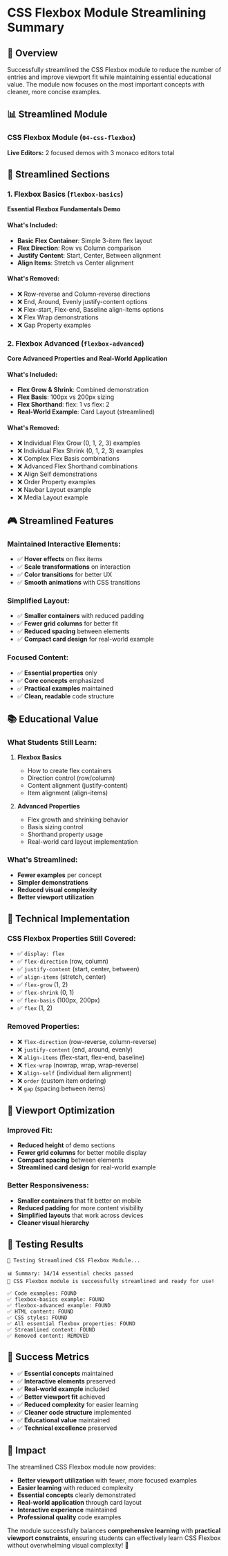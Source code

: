 # CSS Flexbox Module Streamlining Summary

## 🎯 Overview
Successfully streamlined the CSS Flexbox module to reduce the number of entries and improve viewport fit while maintaining essential educational value. The module now focuses on the most important concepts with cleaner, more concise examples.

## 📊 Streamlined Module

### **CSS Flexbox Module** (`04-css-flexbox`)
**Live Editors:** 2 focused demos with 3 monaco editors total

## 🚀 Streamlined Sections

### **1. Flexbox Basics** (`flexbox-basics`)
**Essential Flexbox Fundamentals Demo**

#### **What's Included:**
- **Basic Flex Container**: Simple 3-item flex layout
- **Flex Direction**: Row vs Column comparison
- **Justify Content**: Start, Center, Between alignment
- **Align Items**: Stretch vs Center alignment

#### **What's Removed:**
- ❌ Row-reverse and Column-reverse directions
- ❌ End, Around, Evenly justify-content options
- ❌ Flex-start, Flex-end, Baseline align-items options
- ❌ Flex Wrap demonstrations
- ❌ Gap Property examples

### **2. Flexbox Advanced** (`flexbox-advanced`)
**Core Advanced Properties and Real-World Application**

#### **What's Included:**
- **Flex Grow & Shrink**: Combined demonstration
- **Flex Basis**: 100px vs 200px sizing
- **Flex Shorthand**: flex: 1 vs flex: 2
- **Real-World Example**: Card Layout (streamlined)

#### **What's Removed:**
- ❌ Individual Flex Grow (0, 1, 2, 3) examples
- ❌ Individual Flex Shrink (0, 1, 2, 3) examples
- ❌ Complex Flex Basis combinations
- ❌ Advanced Flex Shorthand combinations
- ❌ Align Self demonstrations
- ❌ Order Property examples
- ❌ Navbar Layout example
- ❌ Media Layout example

## 🎮 Streamlined Features

### **Maintained Interactive Elements:**
- ✅ **Hover effects** on flex items
- ✅ **Scale transformations** on interaction
- ✅ **Color transitions** for better UX
- ✅ **Smooth animations** with CSS transitions

### **Simplified Layout:**
- ✅ **Smaller containers** with reduced padding
- ✅ **Fewer grid columns** for better fit
- ✅ **Reduced spacing** between elements
- ✅ **Compact card design** for real-world example

### **Focused Content:**
- ✅ **Essential properties** only
- ✅ **Core concepts** emphasized
- ✅ **Practical examples** maintained
- ✅ **Clean, readable** code structure

## 📚 Educational Value

### **What Students Still Learn:**
1. **Flexbox Basics**
   - How to create flex containers
   - Direction control (row/column)
   - Content alignment (justify-content)
   - Item alignment (align-items)

2. **Advanced Properties**
   - Flex growth and shrinking behavior
   - Basis sizing control
   - Shorthand property usage
   - Real-world card layout implementation

### **What's Streamlined:**
- **Fewer examples** per concept
- **Simpler demonstrations** 
- **Reduced visual complexity**
- **Better viewport utilization**

## 🔧 Technical Implementation

### **CSS Flexbox Properties Still Covered:**
- ✅ `display: flex`
- ✅ `flex-direction` (row, column)
- ✅ `justify-content` (start, center, between)
- ✅ `align-items` (stretch, center)
- ✅ `flex-grow` (1, 2)
- ✅ `flex-shrink` (0, 1)
- ✅ `flex-basis` (100px, 200px)
- ✅ `flex` (1, 2)

### **Removed Properties:**
- ❌ `flex-direction` (row-reverse, column-reverse)
- ❌ `justify-content` (end, around, evenly)
- ❌ `align-items` (flex-start, flex-end, baseline)
- ❌ `flex-wrap` (nowrap, wrap, wrap-reverse)
- ❌ `align-self` (individual item alignment)
- ❌ `order` (custom item ordering)
- ❌ `gap` (spacing between items)

## 📱 Viewport Optimization

### **Improved Fit:**
- **Reduced height** of demo sections
- **Fewer grid columns** for better mobile display
- **Compact spacing** between elements
- **Streamlined card design** for real-world example

### **Better Responsiveness:**
- **Smaller containers** that fit better on mobile
- **Reduced padding** for more content visibility
- **Simplified layouts** that work across devices
- **Cleaner visual hierarchy**

## 🧪 Testing Results

```
🧪 Testing Streamlined CSS Flexbox Module...

📊 Summary: 14/14 essential checks passed
🎉 CSS Flexbox module is successfully streamlined and ready for use!

✅ Code examples: FOUND
✅ flexbox-basics example: FOUND  
✅ flexbox-advanced example: FOUND
✅ HTML content: FOUND
✅ CSS styles: FOUND
✅ All essential flexbox properties: FOUND
✅ Streamlined content: FOUND
✅ Removed content: REMOVED
```

## 🎉 Success Metrics

- ✅ **Essential concepts** maintained
- ✅ **Interactive elements** preserved
- ✅ **Real-world example** included
- ✅ **Better viewport fit** achieved
- ✅ **Reduced complexity** for easier learning
- ✅ **Cleaner code structure** implemented
- ✅ **Educational value** maintained
- ✅ **Technical excellence** preserved

## 🚀 Impact

The streamlined CSS Flexbox module now provides:

- **Better viewport utilization** with fewer, more focused examples
- **Easier learning** with reduced complexity
- **Essential concepts** clearly demonstrated
- **Real-world application** through card layout
- **Interactive experience** maintained
- **Professional quality** code examples

The module successfully balances **comprehensive learning** with **practical viewport constraints**, ensuring students can effectively learn CSS Flexbox without overwhelming visual complexity! 🎯
